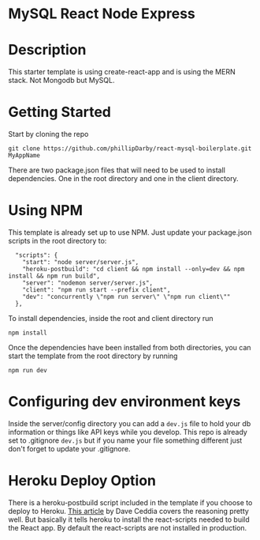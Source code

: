 # MySQL React Node Express

# Description

This starter template is using create-react-app and is using the MERN stack. Not Mongodb but MySQL.

# Getting Started

Start by cloning the repo

`git clone https://github.com/phillipDarby/react-mysql-boilerplate.git MyAppName`

There are two package.json files that will need to be used to install dependencies. One in the root directory and one in the client directory.

# Using NPM

This template is already set up to use NPM.
Just update your package.json scripts in the root directory to:

```
  "scripts": {
    "start": "node server/server.js",
    "heroku-postbuild": "cd client && npm install --only=dev && npm install && npm run build",
    "server": "nodemon server/server.js",
    "client": "npm run start --prefix client",
    "dev": "concurrently \"npm run server\" \"npm run client\""
  },
```

To install dependencies, inside the root and client directory run

`npm install`

Once the dependencies have been installed from both directories, you can start the template from the root directory by running

`npm run dev`

# Configuring dev environment keys

Inside the server/config directory you can add a `dev.js` file to hold your db information or things like API keys while you develop. This repo is already set to .gitignore `dev.js` but if you name your file something different just don't forget to update your .gitignore.

# Heroku Deploy Option

There is a heroku-postbuild script included in the template if you choose to deploy to Heroku. [This article](https://daveceddia.com/deploy-react-express-app-heroku/) by Dave Ceddia covers the reasoning pretty well. But basically it tells heroku to install the react-scripts needed to build the React app. By default the react-scripts are not installed in production.
